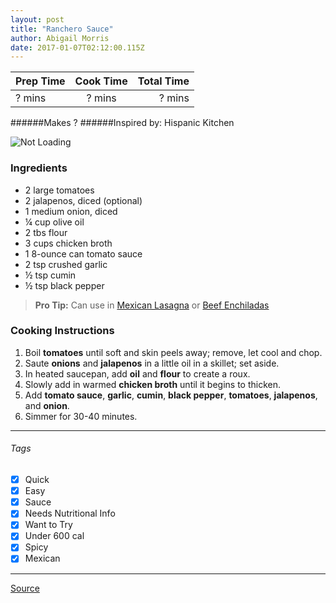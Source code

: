 ```yaml
---
layout: post
title: "Ranchero Sauce"
author: Abigail Morris
date: 2017-01-07T02:12:00.115Z
---
```


| Prep Time  | Cook Time    | Total Time  |
| ---------- |:------------:| -----------:|
| ? mins    | ? mins      | ? mins     |


######Makes ?
######Inspired by: Hispanic Kitchen

![Not Loading](http://i.imgur.com/LXckktdl.png)

### Ingredients

* 2 large tomatoes
* 2 jalapenos, diced (optional)
* 1 medium onion, diced
* ¼ cup olive oil
* 2 tbs flour
* 3 cups chicken broth
* 1 8-ounce can tomato sauce
* 2 tsp crushed garlic
* ½ tsp cumin
* ½ tsp black pepper

> **Pro Tip:** Can use in [Mexican Lasagna](https://github.com/abugail/recipes/blob/master/dinner/healthy-mexican-lasagna.md) or [Beef Enchiladas](https://github.com/abugail/recipes/blob/master/dinner/beef-enchiladas.md)

### Cooking Instructions

1. Boil **tomatoes** until soft and skin peels away; remove, let cool and chop.
2. Saute **onions** and **jalapenos** in a little oil in a skillet; set aside.
3. In heated saucepan, add **oil** and **flour** to create a roux.
4. Slowly add in warmed **chicken broth** until it begins to thicken.
5. Add **tomato sauce**, **garlic**, **cumin**, **black pepper**, **tomatoes**, **jalapenos**, and **onion**.
6. Simmer for 30-40 minutes.


---

###### Tags
- [x] Quick
- [x] Easy
- [x] Sauce
- [x] Needs Nutritional Info
- [x] Want to Try
- [x] Under 600 cal
- [x] Spicy
- [x] Mexican

---

[Source](http://hispanickitchen.com/beef-enchiladas-with-ranchero-sauce/)

